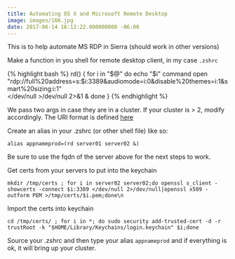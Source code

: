 ```yaml
---
title: Automating OS X and Microsoft Remote Desktop
image: images/166.jpg
date: 2017-06-14 16:12:22.000000000 -06:00
---
```


This is to help automate MS RDP in Sierra (should work in other versions)

Make a function in you shell for remote desktop client, in my case `.zshrc`

{% highlight bash %}
rd() {
for i in "$@"
do
  echo "$i"
  command open  "rdp://full%20address=s:$i:3389&audiomode=i:0&disable%20themes=i:1&smart%20sizing:i:1" \
    </dev/null >/dev/null 2>&1 &
done
}
{% endhighlight %}

We pass two args in case they are in a cluster. If your cluster is > 2, modify accordingly. The URI format is defined [here](https://web.archive.org/web/20170614225557/https://docs.microsoft.com/en-us/windows-server/remote/remote-desktop-services/clients/remote-desktop-uri)

Create an alias in your .zshrc (or other shell file) like so:

`alias appnameprod=(rd server01 server02 &)`

Be sure to use the fqdn of the server above for the next steps to work.

Get certs from your servers to put into the keychain

`mkdir /tmp/certs ; for i in server02 server02;do openssl s_client -showcerts -connect $i:3389 </dev/null 2>/dev/null|openssl x509 -outform PEM >/tmp/certs/$i.pem;done\n`

Import the certs into keychain

`cd /tmp/certs/ ; for i in *; do sudo security add-trusted-cert -d -r trustRoot -k "$HOME/Library/Keychains/login.keychain" $i;done`

Source your .zshrc and then type your alias `appnameprod` and if everything is ok, it will bring up your cluster.

